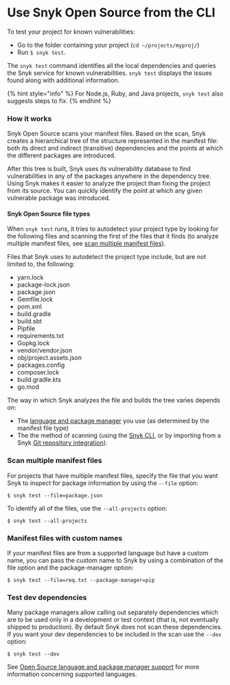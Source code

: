 # Use Snyk Open Source from the CLI

To test your project for known vulnerabilities:

* Go to the folder containing your project (`cd ~/projects/myproj/`)
* Run `$ snyk test`.

The `snyk test` command identifies all the local dependencies and queries the Snyk service for known vulnerabilities. `snyk test` displays the issues found along with additional information.

{% hint style="info" %}
For Node.js, Ruby, and Java projects, `snyk test` also suggests steps to fix.
{% endhint %}

### How it works

Snyk Open Source scans your manifest files. Based on the scan, Snyk creates a hierarchical tree of the structure represented in the manifest file: both its direct and indirect (transitive) dependencies and the points at which the different packages are introduced.

After this tree is built, Snyk uses its vulnerability database to find vulnerabilities in any of the packages anywhere in the dependency tree. Using Snyk makes it easier to analyze the project than fixing the project from its source. You can quickly identify the point at which any given vulnerable package was introduced.

#### Snyk Open Source file types

When `snyk test` runs, it tries to autodetect your project type by looking for the following files and scanning the first of the files that it finds (to analyze multiple manifest files, see [scan multiple manifest files](./#monorepos-and-projects-with-multiple-manifest-files)).

Files that Snyk uses to autodetect the project type include, but are not limited to, the following:

* yarn.lock
* package-lock.json
* package.json
* Gemfile.lock
* pom.xml
* build.gradle
* build.sbt
* Pipfile
* requirements.txt
* Gopkg.lock
* vendor/vendor.json
* obj/project.assets.json
* packages.config
* composer.lock
* build.gradle.kts
* go.mod

The way in which Snyk analyzes the file and builds the tree varies depends on:

* The [language and package manager](../language-and-package-manager-support/) you use (as determined by the manifest file type)
* The the method of scanning (using the [Snyk CLI](../../../../snyk-cli/), or by importing from a Snyk [Git repository integration](../../../../integrations/git-repository-and-ci-cd-integrations-comparisons/git-repository-scm-integrations/)).

### Scan multiple manifest files

For projects that have multiple manifest files, specify the file that you want Snyk to inspect for package information by using the `--file` option:

`$ snyk test --file=package.json`

To identify all of the files, use the `--all-projects` option:

`$ snyk test --all-projects`

### Manifest files with custom names

If your manifest files are from a supported language but have a custom name, you can pass the custom name to Snyk by using a combination of the file option and the package-manager option:

`$ snyk test --file=req.txt --package-manager=pip`

### **Test dev dependencies**

Many package managers allow calling out separately dependencies which are to be used only in a development or test context (that is, not eventually shipped to production). By default Snyk does not scan these dependencies. If you want your dev dependencies to be included in the scan use the `--dev` option:

`$ snyk test --dev`

See [Open Source language and package manager support](../language-and-package-manager-support/) for more information concerning supported languages.
